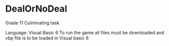 # DealOrNoDeal
Grade 11 Culminating task

Language: Visual Basic 6
To run the game all files must be downloaded and vbp file is to be loaded in Visual basic 6
